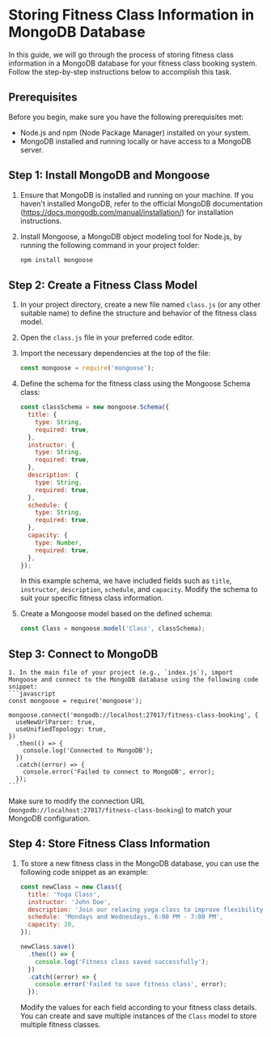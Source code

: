 #  Storing Fitness Class Information in MongoDB Database

In this guide, we will go through the process of storing fitness class information in a MongoDB database for your fitness class booking system. Follow the step-by-step instructions below to accomplish this task.

## Prerequisites
Before you begin, make sure you have the following prerequisites met:
- Node.js and npm (Node Package Manager) installed on your system.
- MongoDB installed and running locally or have access to a MongoDB server.

## Step 1: Install MongoDB and Mongoose
1. Ensure that MongoDB is installed and running on your machine. If you haven't installed MongoDB, refer to the official MongoDB documentation (https://docs.mongodb.com/manual/installation/) for installation instructions.

2. Install Mongoose, a MongoDB object modeling tool for Node.js, by running the following command in your project folder:
    ```bash
    npm install mongoose
    ```

## Step 2: Create a Fitness Class Model
1. In your project directory, create a new file named `class.js` (or any other suitable name) to define the structure and behavior of the fitness class model.

2. Open the `class.js` file in your preferred code editor.

3. Import the necessary dependencies at the top of the file:
    ```javascript
    const mongoose = require('mongoose');
    ```

4. Define the schema for the fitness class using the Mongoose Schema class:
    ```javascript
    const classSchema = new mongoose.Schema({
      title: {
        type: String,
        required: true,
      },
      instructor: {
        type: String,
        required: true,
      },
      description: {
        type: String,
        required: true,
      },
      schedule: {
        type: String,
        required: true,
      },
      capacity: {
        type: Number,
        required: true,
      },
    });
    ```
   In this example schema, we have included fields such as `title`, `instructor`, `description`, `schedule`, and `capacity`. Modify the schema to suit your specific fitness class information.

5. Create a Mongoose model based on the defined schema:
    ```javascript
    const Class = mongoose.model('Class', classSchema);
    ```

## Step 3: Connect to MongoDB
    1. In the main file of your project (e.g., `index.js`), import Mongoose and connect to the MongoDB database using the following code snippet:
    ```javascript
    const mongoose = require('mongoose');
    
    mongoose.connect('mongodb://localhost:27017/fitness-class-booking', {
      useNewUrlParser: true,
      useUnifiedTopology: true,
    })
      .then(() => {
        console.log('Connected to MongoDB');
      })
      .catch((error) => {
        console.error('Failed to connect to MongoDB', error);
      });
    ```
   Make sure to modify the connection URL (`mongodb://localhost:27017/fitness-class-booking`) to match your MongoDB configuration.

## Step 4: Store Fitness Class Information
1. To store a new fitness class in the MongoDB database, you can use the following code snippet as an example:
    ```javascript
    const newClass = new Class({
      title: 'Yoga Class',
      instructor: 'John Doe',
      description: 'Join our relaxing yoga class to improve flexibility and reduce stress.',
      schedule: 'Mondays and Wednesdays, 6:00 PM - 7:00 PM',
      capacity: 20,
    });
    
    newClass.save()
      .then(() => {
        console.log('Fitness class saved successfully');
      })
      .catch((error) => {
        console.error('Failed to save fitness class', error);
      });
    ```
   Modify the values for each field according to your fitness class details. You can create and save multiple instances of the `Class` model to store multiple fitness classes.

